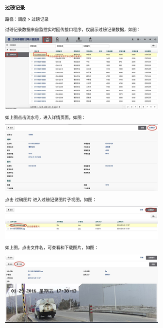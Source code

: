 ### 过磅记录

路径：调度 > 过磅记录

过磅记录数据来自监控实时回传接口程序，仅展示过磅记录数据，如图：


![过磅记录](..\images\过磅记录1.jpg)

如上图点击流水号，进入详情页面，如图：

![过磅记录](..\images\过磅记录2.jpg)

点击 过磅图片 进入过磅记录图片子视图，如图：

![过磅记录](..\images\过磅记录3.jpg)

如上图，点击文件名，可查看和下载图片，如图：

![过磅记录](..\images\过磅记录4.jpg)
